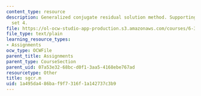 ```yaml
---
content_type: resource
description: Generalized conjugate residual solution method. Supporting file for Problem
  set 4.
file: https://ol-ocw-studio-app-production.s3.amazonaws.com/courses/6-336j-introduction-to-numerical-simulation-sma-5211-fall-2003/1a495da486baf9f7316f1a142737c3b9_sgcr.m
file_type: text/plain
learning_resource_types:
- Assignments
ocw_type: OCWFile
parent_title: Assignments
parent_type: CourseSection
parent_uid: 07a53e32-68bc-d0f1-3aa5-4168ebe767ad
resourcetype: Other
title: sgcr.m
uid: 1a495da4-86ba-f9f7-316f-1a142737c3b9
---
```

